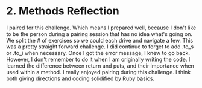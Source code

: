 # 2. Methods Reflection

I paired for this challenge. Which means I prepared well, because I don't like to be the person during a pairing session that has no idea what's going on.
We split the # of exercises so we could each drive and navigate a few.
This was a pretty straight forward challenge. I did continue to forget to add .to_s or .to_i when necessary. Once I got the error message, I knew to go back. However, I don't remember to do it when I am originally writing the code.
I learned the difference between return and puts, and their importance when used within a method.
I really enjoyed pairing during this challenge. I think both giving directions and coding solidified by Ruby basics.